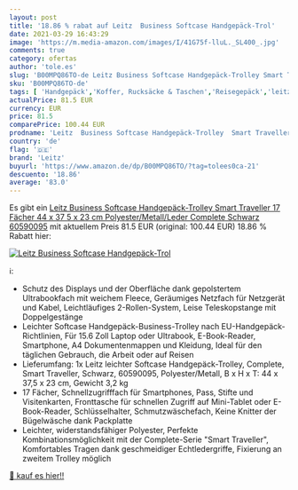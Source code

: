 ```yaml
---
layout: post
title: '18.86 % rabat auf Leitz  Business Softcase Handgepäck-Trol'
date: 2021-03-29 16:43:29
image: 'https://m.media-amazon.com/images/I/41G75f-lluL._SL400_.jpg'
comments: true
category: ofertas
author: 'tole.es'
slug: 'B00MPQ86TO-de Leitz Business Softcase Handgepäck-Trolley Smart Traveller...'
sku: 'B00MPQ86TO-de'
tags: [ 'Handgepäck','Koffer, Rucksäcke & Taschen','Reisegepäck','leitz', ]
actualPrice: 81.5 EUR
currency: EUR
price: 81.5
comparePrice: 100.44 EUR
prodname: 'Leitz  Business Softcase Handgepäck-Trolley  Smart Traveller  17 Fächer  44 x 37 5 x 23 cm  Polyester/Metall/Leder  Complete  Schwarz  60590095'
country: 'de'
flag: '🇩🇪'
brand: 'Leitz'
buyurl: 'https://www.amazon.de/dp/B00MPQ86TO/?tag=tolees0ca-21'
descuento: '18.86'
average: '83.0'
---
```


Es gibt ein [Leitz  Business Softcase Handgepäck-Trolley  Smart Traveller  17 Fächer  44 x 37 5 x 23 cm  Polyester/Metall/Leder  Complete  Schwarz  60590095](https://www.amazon.de/dp/B00MPQ86TO/?tag=tolees0ca-21) mit aktuellem Preis 81.5 EUR (original: 100.44 EUR) 18.86 % Rabatt hier:

[![Leitz  Business Softcase Handgepäck-Trol](https://m.media-amazon.com/images/I/41G75f-lluL._SL400_.jpg)](https://www.amazon.de/dp/B00MPQ86TO/?tag=tolees0ca-21)

ℹ️:

- Schutz des Displays und der Oberfläche dank gepolstertem Ultrabookfach mit weichem Fleece, Geräumiges Netzfach für Netzgerät und Kabel, Leichtläufiges 2-Rollen-System, Leise Teleskopstange mit Doppelgestänge
- Leichter Softcase Handgepäck-Business-Trolley nach EU-Handgepäck-Richtlinien, Für 15.6 Zoll Laptop oder Ultrabook, E-Book-Reader, Smartphone, A4 Dokumentenmappen und Kleidung, Ideal für den täglichen Gebrauch, die Arbeit oder auf Reisen
- Lieferumfang: 1x Leitz leichter Softcase Handgepäck-Trolley, Complete, Smart Traveller, Schwarz, 60590095, Polyester/Metall, B x H x T: 44 x 37,5 x 23 cm, Gewicht 3,2 kg
- 17 Fächer, Schnellzugrifffach für Smartphones, Pass, Stifte und Visitenkarten, Fronttasche für schnellen Zugriff auf Mini-Tablet oder E-Book-Reader, Schlüsselhalter, Schmutzwäschefach, Keine Knitter der Bügelwäsche dank Packplatte
- Leichter, widerstandsfähiger Polyester, Perfekte Kombinationsmöglichkeit mit der Complete-Serie "Smart Traveller", Komfortables Tragen dank geschmeidiger Echtledergriffe, Fixierung an zweitem Trolley möglich

[🛒 kauf es hier!!](https://www.amazon.de/dp/B00MPQ86TO/?tag=tolees0ca-21)
